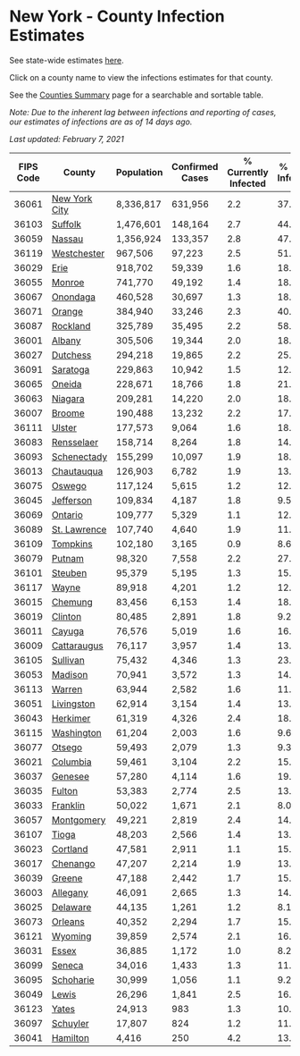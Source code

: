 # New York - County Infection Estimates

See state-wide estimates [here](/infections/us-ny).

Click on a county name to view the infections estimates for that county.

See the [Counties Summary](/infections/summary-counties) page for a searchable and sortable table.

*Note: Due to the inherent lag between infections and reporting of cases, our estimates of infections are as of 14 days ago.*

*Last updated: February 7, 2021*

|   FIPS Code |                         County |   Population |   Confirmed Cases |   % Currently Infected |   % Total Infected |
|-------------|--------------------------------|--------------|-------------------|------------------------|--------------------|
|       36061 | [New York City](new-york-city) |    8,336,817 |           631,956 |                    2.2 |               37.0 |
|       36103 |             [Suffolk](suffolk) |    1,476,601 |           148,164 |                    2.7 |               44.4 |
|       36059 |               [Nassau](nassau) |    1,356,924 |           133,357 |                    2.8 |               47.1 |
|       36119 |     [Westchester](westchester) |      967,506 |            97,223 |                    2.5 |               51.4 |
|       36029 |                   [Erie](erie) |      918,702 |            59,339 |                    1.6 |               18.9 |
|       36055 |               [Monroe](monroe) |      741,770 |            49,192 |                    1.4 |               18.0 |
|       36067 |           [Onondaga](onondaga) |      460,528 |            30,697 |                    1.3 |               18.2 |
|       36071 |               [Orange](orange) |      384,940 |            33,246 |                    2.3 |               40.3 |
|       36087 |           [Rockland](rockland) |      325,789 |            35,495 |                    2.2 |               58.2 |
|       36001 |               [Albany](albany) |      305,506 |            19,344 |                    2.0 |               18.4 |
|       36027 |           [Dutchess](dutchess) |      294,218 |            19,865 |                    2.2 |               25.2 |
|       36091 |           [Saratoga](saratoga) |      229,863 |            10,942 |                    1.5 |               12.8 |
|       36065 |               [Oneida](oneida) |      228,671 |            18,766 |                    1.8 |               21.9 |
|       36063 |             [Niagara](niagara) |      209,281 |            14,220 |                    2.0 |               18.4 |
|       36007 |               [Broome](broome) |      190,488 |            13,232 |                    2.2 |               17.9 |
|       36111 |               [Ulster](ulster) |      177,573 |             9,064 |                    1.6 |               18.4 |
|       36083 |       [Rensselaer](rensselaer) |      158,714 |             8,264 |                    1.8 |               14.1 |
|       36093 |     [Schenectady](schenectady) |      155,299 |            10,097 |                    1.9 |               18.2 |
|       36013 |       [Chautauqua](chautauqua) |      126,903 |             6,782 |                    1.9 |               13.0 |
|       36075 |               [Oswego](oswego) |      117,124 |             5,615 |                    1.2 |               12.1 |
|       36045 |         [Jefferson](jefferson) |      109,834 |             4,187 |                    1.8 |                9.5 |
|       36069 |             [Ontario](ontario) |      109,777 |             5,329 |                    1.1 |               12.6 |
|       36089 |   [St. Lawrence](st.-lawrence) |      107,740 |             4,640 |                    1.9 |               11.5 |
|       36109 |           [Tompkins](tompkins) |      102,180 |             3,165 |                    0.9 |                8.6 |
|       36079 |               [Putnam](putnam) |       98,320 |             7,558 |                    2.2 |               27.1 |
|       36101 |             [Steuben](steuben) |       95,379 |             5,195 |                    1.3 |               15.0 |
|       36117 |                 [Wayne](wayne) |       89,918 |             4,201 |                    1.2 |               12.0 |
|       36015 |             [Chemung](chemung) |       83,456 |             6,153 |                    1.4 |               18.8 |
|       36019 |             [Clinton](clinton) |       80,485 |             2,891 |                    1.8 |                9.2 |
|       36011 |               [Cayuga](cayuga) |       76,576 |             5,019 |                    1.6 |               16.5 |
|       36009 |     [Cattaraugus](cattaraugus) |       76,117 |             3,957 |                    1.4 |               13.0 |
|       36105 |           [Sullivan](sullivan) |       75,432 |             4,346 |                    1.3 |               23.8 |
|       36053 |             [Madison](madison) |       70,941 |             3,572 |                    1.3 |               14.6 |
|       36113 |               [Warren](warren) |       63,944 |             2,582 |                    1.6 |               11.7 |
|       36051 |       [Livingston](livingston) |       62,914 |             3,154 |                    1.4 |               13.0 |
|       36043 |           [Herkimer](herkimer) |       61,319 |             4,326 |                    2.4 |               18.1 |
|       36115 |       [Washington](washington) |       61,204 |             2,003 |                    1.6 |                9.6 |
|       36077 |               [Otsego](otsego) |       59,493 |             2,079 |                    1.3 |                9.3 |
|       36021 |           [Columbia](columbia) |       59,461 |             3,104 |                    2.2 |               15.7 |
|       36037 |             [Genesee](genesee) |       57,280 |             4,114 |                    1.6 |               19.6 |
|       36035 |               [Fulton](fulton) |       53,383 |             2,774 |                    2.5 |               13.6 |
|       36033 |           [Franklin](franklin) |       50,022 |             1,671 |                    2.1 |                8.0 |
|       36057 |       [Montgomery](montgomery) |       49,221 |             2,819 |                    2.4 |               14.5 |
|       36107 |                 [Tioga](tioga) |       48,203 |             2,566 |                    1.4 |               13.9 |
|       36023 |           [Cortland](cortland) |       47,581 |             2,911 |                    1.1 |               15.3 |
|       36017 |           [Chenango](chenango) |       47,207 |             2,214 |                    1.9 |               13.0 |
|       36039 |               [Greene](greene) |       47,188 |             2,442 |                    1.7 |               15.0 |
|       36003 |           [Allegany](allegany) |       46,091 |             2,665 |                    1.3 |               14.5 |
|       36025 |           [Delaware](delaware) |       44,135 |             1,261 |                    1.2 |                8.1 |
|       36073 |             [Orleans](orleans) |       40,352 |             2,294 |                    1.7 |               15.7 |
|       36121 |             [Wyoming](wyoming) |       39,859 |             2,574 |                    2.1 |               16.8 |
|       36031 |                 [Essex](essex) |       36,885 |             1,172 |                    1.0 |                8.2 |
|       36099 |               [Seneca](seneca) |       34,016 |             1,433 |                    1.3 |               11.2 |
|       36095 |         [Schoharie](schoharie) |       30,999 |             1,056 |                    1.1 |                9.2 |
|       36049 |                 [Lewis](lewis) |       26,296 |             1,841 |                    2.5 |               16.9 |
|       36123 |                 [Yates](yates) |       24,913 |               983 |                    1.3 |               10.0 |
|       36097 |           [Schuyler](schuyler) |       17,807 |               824 |                    1.2 |               11.5 |
|       36041 |           [Hamilton](hamilton) |        4,416 |               250 |                    4.2 |               13.4 |
